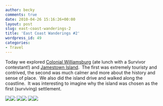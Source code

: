 ```yaml
---
author: becky
comments: true
date: 2010-04-26 15:16:26+00:00
layout: post
slug: east-coast-wanderings-2
title: 'East Coast Wanderings #2'
wordpress_id: 49
categories:
- Travel
---
```


Today we explored [Colonial Williamsburg](http://www.history.org/) (ate lunch with a Survivor contestant!) and [Jamestown Island](http://www.preservationvirginia.org/rediscovery/page.php?page_id=8).  The first was extremely touristy and contrived, the second was much calmer and more about the history and sense of place.  We also did the island drive and walked along the coastline.  It was interesting to imagine why the island was chosen as the first (surviving) settlement.




[![](http://beta.beckyjenson.com/wp-content/uploads/2010/04/blog-April10-00042.jpg)](http://beta.beckyjenson.com/wp-content/uploads/2010/04/blog-April10-00042.jpg)[![](http://beta.beckyjenson.com/wp-content/uploads/2010/04/blog-April10-00062.jpg)](http://beta.beckyjenson.com/wp-content/uploads/2010/04/blog-April10-00062.jpg) [![](http://beta.beckyjenson.com/wp-content/uploads/2010/04/blog-April10-00052.jpg)](http://beta.beckyjenson.com/wp-content/uploads/2010/04/blog-April10-00052.jpg)[![](http://beta.beckyjenson.com/wp-content/uploads/2010/04/blog-April10-00032.jpg)](http://beta.beckyjenson.com/wp-content/uploads/2010/04/blog-April10-00032.jpg) [![](http://beta.beckyjenson.com/wp-content/uploads/2010/04/blog-April10-00022.jpg)](http://beta.beckyjenson.com/wp-content/uploads/2010/04/blog-April10-00022.jpg)[![](http://beta.beckyjenson.com/wp-content/uploads/2010/04/blog-April10-00012.jpg)](http://beta.beckyjenson.com/wp-content/uploads/2010/04/blog-April10-00012.jpg)
